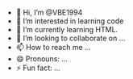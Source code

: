 - 👋 Hi, I’m @VBE1994
- 👀 I’m interested in learning code
- 🌱 I’m currently learning HTML.
- 💞️ I’m looking to collaborate on ...
- 📫 How to reach me ...
- 😄 Pronouns: ...
- ⚡ Fun fact: ...

<!---
VBE1994/VBE1994 is a ✨ special ✨ repository because its `README.md` (this file) appears on your GitHub profile.
You can click the Preview link to take a look at your changes.
--->
